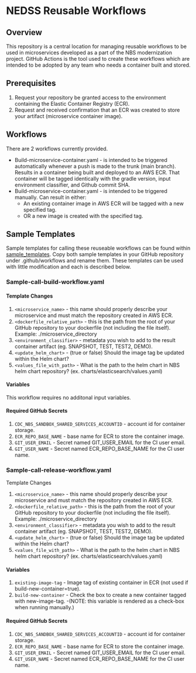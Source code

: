 # NEDSS Reusable Workflows
## Overview
This repository is a central location for managing reusable workflows to be used in microservices developed as a part of the NBS modernization project. GitHub Actions is the tool used to create these workflows which are intended to be adopted by any team who needs a container built and stored.

## Prerequisites
1. Request your repository be granted access to the environment containing the Elastic Container Registry (ECR).
2. Request and received confirmation that an ECR was created to store your artifact (microservice container image).

## Workflows
There are 2 workflows currently provided.
- Build-microservice-container.yaml - is intended to be triggered automatically whenever a push is made to the trunk (main branch). Results in a container being built and deployed to an AWS ECR. That container will be tagged identically with the gradle version, input environment classifier, and Github commit SHA. 
- Build-microservice-container.yaml - is intended to be triggered manually. Can result in either:
  - An existing container image in AWS ECR will be tagged with a new specified tag.
  - OR a new image is created with the specified tag.

## Sample Templates
Sample templates for calling these reuseable workflows can be found within [sample_templates](./sample_templates/). Copy both sample templates in your GitHub repository under .github/workflows and rename them. These templates can be used with little modification and each is described below.

### Sample-call-build-workflow.yaml
#### Template Changes
1. `<microservice_name>` - this name should properly describe your microservice and must match the repository created in AWS ECR.
2. `<dockerfile_relative_path>` - this is the path from the root of your GitHub repository to your dockerfile (not including the file itself). Example: ./microservice_directory
3. `<environment_classifier>` - metadata you wish to add to the result container artifact (eg. SNAPSHOT, TEST, TEST2, DEMO).
4. `<update_helm_chart>` - (true or false) Should the image tag be updated within the Helm chart?
5. `<values_file_with_path>` - What is the path to the helm chart in NBS helm chart repository? (ex. charts/elasticsearch/values.yaml)

#### Variables
This workflow requires no additonal input variables.

#### Required GitHub Secrets
1. `CDC_NBS_SANDBOX_SHARED_SERVICES_ACCOUNTID` - account id for container storage.
2. `ECR_REPO_BASE_NAME` - base name for ECR to store the container image.
3. `GIT_USER_EMAIL` - Secret named GIT_USER_EMAIL for the CI user email.
4. `GIT_USER_NAME` - Secret named ECR_REPO_BASE_NAME for the CI user name.

### Sample-call-release-workflow.yaml
Template Changes
1. `<microservice_name>` - this name should properly describe your microservice and must match the repository created in AWS ECR.
2. `<dockerfile_relative_path>` - this is the path from the root of your GitHub repository to your dockerfile (not including the file itself). Example: ./microservice_directory
3. `<environment_classifier>` - metadata you wish to add to the result container artifact (eg. SNAPSHOT, TEST, TEST2, DEMO).
4. `<update_helm_chart>` - (true or false) Should the image tag be updated within the Helm chart?
5. `<values_file_with_path>` - What is the path to the helm chart in NBS helm chart repository? (ex. charts/elasticsearch/values.yaml)

#### Variables
1. `existing-image-tag` - Image tag of existing container in ECR (not used if build-new-container=true).
3. `build-new-container` - Check the box to create a new container tagged with new-image-tag. 
   -(NOTE: this variable is rendered as a check-box when running manually.)

#### Required GitHub Secrets
1. `CDC_NBS_SANDBOX_SHARED_SERVICES_ACCOUNTID` - account id for container storage.
2. `ECR_REPO_BASE_NAME` - base name for ECR to store the container image.
3. `GIT_USER_EMAIL` - Secret named GIT_USER_EMAIL for the CI user email.
4. `GIT_USER_NAME` - Secret named ECR_REPO_BASE_NAME for the CI user name.

